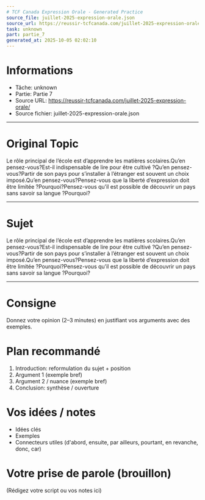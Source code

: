 ```yaml
---
# TCF Canada Expression Orale - Generated Practice
source_file: juillet-2025-expression-orale.json
source_url: https://reussir-tcfcanada.com/juillet-2025-expression-orale/
task: unknown
part: partie_7
generated_at: 2025-10-05 02:02:10
---
```


# Informations
- Tâche: unknown
- Partie: Partie 7
- Source URL: https://reussir-tcfcanada.com/juillet-2025-expression-orale/
- Source fichier: juillet-2025-expression-orale.json

---

# Original Topic
Le rôle principal de l’école est d’apprendre les matières scolaires.Qu’en pensez-vous?Est-il indispensable de lire pour être cultivé ?Qu’en pensez-vous?Partir de son pays pour s’installer à l’étranger est souvent un choix imposé.Qu’en pensez-vous?Pensez-vous que la liberté d’expression doit être limitée ?Pourquoi?Pensez-vous qu’il est possible de découvrir un pays sans savoir sa langue ?Pourquoi?

---

# Sujet
Le rôle principal de l’école est d’apprendre les matières scolaires.Qu’en pensez-vous?Est-il indispensable de lire pour être cultivé ?Qu’en pensez-vous?Partir de son pays pour s’installer à l’étranger est souvent un choix imposé.Qu’en pensez-vous?Pensez-vous que la liberté d’expression doit être limitée ?Pourquoi?Pensez-vous qu’il est possible de découvrir un pays sans savoir sa langue ?Pourquoi?

---
# Consigne
Donnez votre opinion (2–3 minutes) en justifiant vos arguments avec des exemples.

# Plan recommandé
1. Introduction: reformulation du sujet + position
2. Argument 1 (exemple bref)
3. Argument 2 / nuance (exemple bref)
4. Conclusion: synthèse / ouverture

# Vos idées / notes
- Idées clés
- Exemples
- Connecteurs utiles (d'abord, ensuite, par ailleurs, pourtant, en revanche, donc, car)

# Votre prise de parole (brouillon)
(Rédigez votre script ou vos notes ici)
